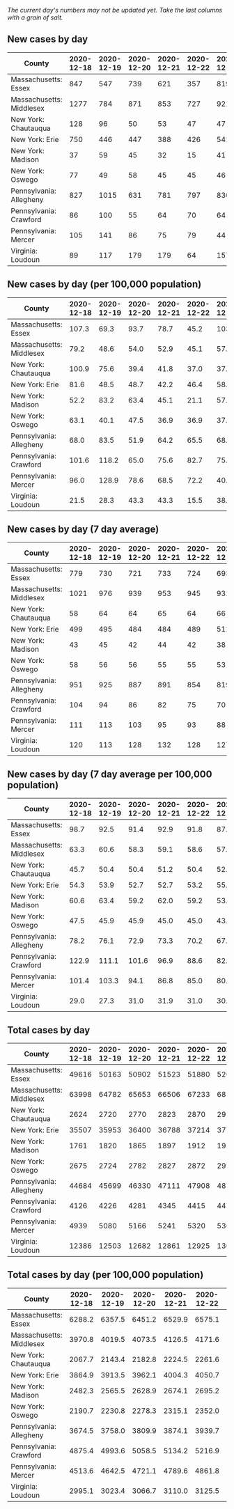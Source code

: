 _The current day's numbers may not be updated yet. Take the last columns with a grain of salt._
## New cases by day

| County | 2020-12-18 | 2020-12-19 | 2020-12-20 | 2020-12-21 | 2020-12-22 | 2020-12-23 | 2020-12-24 |
| --- | --- | --- | --- | --- | --- | --- | --- |
| Massachusetts: Essex | 847 | 547 | 739 | 621 | 357 | 819 | 983 |
| Massachusetts: Middlesex | 1277 | 784 | 871 | 853 | 727 | 921 | 1105 |
| New York: Chautauqua | 128 | 96 | 50 | 53 | 47 | 47 | 70 |
| New York: Erie | 750 | 446 | 447 | 388 | 426 | 541 | 441 |
| New York: Madison | 37 | 59 | 45 | 32 | 15 | 41 | 64 |
| New York: Oswego | 77 | 49 | 58 | 45 | 45 | 46 | 52 |
| Pennsylvania: Allegheny | 827 | 1015 | 631 | 781 | 797 | 830 | 912 |
| Pennsylvania: Crawford | 86 | 100 | 55 | 64 | 70 | 64 | 73 |
| Pennsylvania: Mercer | 105 | 141 | 86 | 75 | 79 | 44 | 99 |
| Virginia: Loudoun | 89 | 117 | 179 | 179 | 64 | 157 | 89 |

## New cases by day (per 100,000 population)

| County | 2020-12-18 | 2020-12-19 | 2020-12-20 | 2020-12-21 | 2020-12-22 | 2020-12-23 | 2020-12-24 |
| --- | --- | --- | --- | --- | --- | --- | --- |
| Massachusetts: Essex | 107.3 | 69.3 | 93.7 | 78.7 | 45.2 | 103.8 | 124.6 |
| Massachusetts: Middlesex | 79.2 | 48.6 | 54.0 | 52.9 | 45.1 | 57.1 | 68.6 |
| New York: Chautauqua | 100.9 | 75.6 | 39.4 | 41.8 | 37.0 | 37.0 | 55.2 |
| New York: Erie | 81.6 | 48.5 | 48.7 | 42.2 | 46.4 | 58.9 | 48.0 |
| New York: Madison | 52.2 | 83.2 | 63.4 | 45.1 | 21.1 | 57.8 | 90.2 |
| New York: Oswego | 63.1 | 40.1 | 47.5 | 36.9 | 36.9 | 37.7 | 42.6 |
| Pennsylvania: Allegheny | 68.0 | 83.5 | 51.9 | 64.2 | 65.5 | 68.3 | 75.0 |
| Pennsylvania: Crawford | 101.6 | 118.2 | 65.0 | 75.6 | 82.7 | 75.6 | 86.3 |
| Pennsylvania: Mercer | 96.0 | 128.9 | 78.6 | 68.5 | 72.2 | 40.2 | 90.5 |
| Virginia: Loudoun | 21.5 | 28.3 | 43.3 | 43.3 | 15.5 | 38.0 | 21.5 |

## New cases by day (7 day average)

| County | 2020-12-18 | 2020-12-19 | 2020-12-20 | 2020-12-21 | 2020-12-22 | 2020-12-23 | 2020-12-24 |
| --- | --- | --- | --- | --- | --- | --- | --- |
| Massachusetts: Essex | 779 | 730 | 721 | 733 | 724 | 693 | 702 |
| Massachusetts: Middlesex | 1021 | 976 | 939 | 953 | 945 | 931 | 934 |
| New York: Chautauqua | 58 | 64 | 64 | 65 | 64 | 66 | 70 |
| New York: Erie | 499 | 495 | 484 | 484 | 489 | 511 | 491 |
| New York: Madison | 43 | 45 | 42 | 44 | 42 | 38 | 42 |
| New York: Oswego | 58 | 56 | 56 | 55 | 55 | 53 | 53 |
| Pennsylvania: Allegheny | 951 | 925 | 887 | 891 | 854 | 819 | 828 |
| Pennsylvania: Crawford | 104 | 94 | 86 | 82 | 75 | 70 | 73 |
| Pennsylvania: Mercer | 111 | 113 | 103 | 95 | 93 | 88 | 90 |
| Virginia: Loudoun | 120 | 113 | 128 | 132 | 128 | 127 | 125 |

## New cases by day (7 day average per 100,000 population)

| County | 2020-12-18 | 2020-12-19 | 2020-12-20 | 2020-12-21 | 2020-12-22 | 2020-12-23 | 2020-12-24 |
| --- | --- | --- | --- | --- | --- | --- | --- |
| Massachusetts: Essex | 98.7 | 92.5 | 91.4 | 92.9 | 91.8 | 87.8 | 89.0 |
| Massachusetts: Middlesex | 63.3 | 60.6 | 58.3 | 59.1 | 58.6 | 57.8 | 58.0 |
| New York: Chautauqua | 45.7 | 50.4 | 50.4 | 51.2 | 50.4 | 52.0 | 55.2 |
| New York: Erie | 54.3 | 53.9 | 52.7 | 52.7 | 53.2 | 55.6 | 53.4 |
| New York: Madison | 60.6 | 63.4 | 59.2 | 62.0 | 59.2 | 53.6 | 59.2 |
| New York: Oswego | 47.5 | 45.9 | 45.9 | 45.0 | 45.0 | 43.4 | 43.4 |
| Pennsylvania: Allegheny | 78.2 | 76.1 | 72.9 | 73.3 | 70.2 | 67.3 | 68.1 |
| Pennsylvania: Crawford | 122.9 | 111.1 | 101.6 | 96.9 | 88.6 | 82.7 | 86.3 |
| Pennsylvania: Mercer | 101.4 | 103.3 | 94.1 | 86.8 | 85.0 | 80.4 | 82.2 |
| Virginia: Loudoun | 29.0 | 27.3 | 31.0 | 31.9 | 31.0 | 30.7 | 30.2 |

## Total cases by day

| County | 2020-12-18 | 2020-12-19 | 2020-12-20 | 2020-12-21 | 2020-12-22 | 2020-12-23 | 2020-12-24 |
| --- | --- | --- | --- | --- | --- | --- | --- |
| Massachusetts: Essex | 49616 | 50163 | 50902 | 51523 | 51880 | 52699 | 53682 |
| Massachusetts: Middlesex | 63998 | 64782 | 65653 | 66506 | 67233 | 68154 | 69259 |
| New York: Chautauqua | 2624 | 2720 | 2770 | 2823 | 2870 | 2917 | 2987 |
| New York: Erie | 35507 | 35953 | 36400 | 36788 | 37214 | 37755 | 38196 |
| New York: Madison | 1761 | 1820 | 1865 | 1897 | 1912 | 1953 | 2017 |
| New York: Oswego | 2675 | 2724 | 2782 | 2827 | 2872 | 2918 | 2970 |
| Pennsylvania: Allegheny | 44684 | 45699 | 46330 | 47111 | 47908 | 48738 | 49650 |
| Pennsylvania: Crawford | 4126 | 4226 | 4281 | 4345 | 4415 | 4479 | 4552 |
| Pennsylvania: Mercer | 4939 | 5080 | 5166 | 5241 | 5320 | 5364 | 5463 |
| Virginia: Loudoun | 12386 | 12503 | 12682 | 12861 | 12925 | 13082 | 13171 |

## Total cases by day (per 100,000 population)

| County | 2020-12-18 | 2020-12-19 | 2020-12-20 | 2020-12-21 | 2020-12-22 | 2020-12-23 | 2020-12-24 |
| --- | --- | --- | --- | --- | --- | --- | --- |
| Massachusetts: Essex | 6288.2 | 6357.5 | 6451.2 | 6529.9 | 6575.1 | 6678.9 | 6803.5 |
| Massachusetts: Middlesex | 3970.8 | 4019.5 | 4073.5 | 4126.5 | 4171.6 | 4228.7 | 4297.3 |
| New York: Chautauqua | 2067.7 | 2143.4 | 2182.8 | 2224.5 | 2261.6 | 2298.6 | 2353.8 |
| New York: Erie | 3864.9 | 3913.5 | 3962.1 | 4004.3 | 4050.7 | 4109.6 | 4157.6 |
| New York: Madison | 2482.3 | 2565.5 | 2628.9 | 2674.1 | 2695.2 | 2753.0 | 2843.2 |
| New York: Oswego | 2190.7 | 2230.8 | 2278.3 | 2315.1 | 2352.0 | 2389.7 | 2432.3 |
| Pennsylvania: Allegheny | 3674.5 | 3758.0 | 3809.9 | 3874.1 | 3939.7 | 4007.9 | 4082.9 |
| Pennsylvania: Crawford | 4875.4 | 4993.6 | 5058.5 | 5134.2 | 5216.9 | 5292.5 | 5378.8 |
| Pennsylvania: Mercer | 4513.6 | 4642.5 | 4721.1 | 4789.6 | 4861.8 | 4902.0 | 4992.5 |
| Virginia: Loudoun | 2995.1 | 3023.4 | 3066.7 | 3110.0 | 3125.5 | 3163.4 | 3184.9 |
